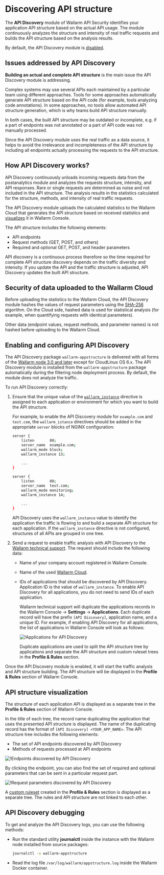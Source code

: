 # Discovering API structure

The **API Discovery** module of Wallarm API Security identifies your application API structure based on the actual API usage. The module continuously analyzes the structure and intensity of real traffic requests and builds the API structure based on the analysis results.

By default, the API Discovery module is [disabled](#enabling-and-configuring-api-discovery).

## Issues addressed by API Discovery

**Building an actual and complete API structure** is the main issue the API Discovery module is addressing.

Complex systems may use several APIs each maintained by a particular team using different approaches. Tools for some approaches automatically generate API structure based on the API code (for example, tools analyzing code annotations). In some approaches, no tools allow automated API structure generation, which is why teams build API structure manually.

In both cases, the built API structure may be outdated or incomplete, e.g. if a part of endpoints was not annotated or a part of API code was not manually processed.

Since the API Discovery module uses the real traffic as a data source, it helps to avoid the irrelevance and incompleteness of the API structure by including all endpoints actually processing the requests to the API structure.

## How API Discovery works?

API Discovery continuously unloads incoming requests data from the postanalytics module and analyzes the requests structure, intensity, and API responses. Rare or single requests are determined as noise and not included in the API structure. The analysis results in the statistics calculated for the structure, methods, and intensity of real traffic requests.

The API Discovery module uploads the calculated statistics to the Wallarm Cloud that generates the API structure based on received statistics and [visualizes](#api-structure-visualization) it in Wallarm Console.

The API structure includes the following elements:

* API endpoints
* Request methods (GET, POST, and others)
* Required and optional GET, POST, and header parameters

API discovery is a continuous process therefore so the time required for complete API structure discovery depends on the traffic diversity and intensity. If you update the API and the traffic structure is adjusted, API Discovery updates the built API structure.

## Security of data uploaded to the Wallarm Cloud

Before uploading the statistics to the Wallarm Cloud, the API Discovery module hashes the values of request parameters using the [SHA-256](https://en.wikipedia.org/wiki/SHA-2) algorithm. On the Cloud side, hashed data is used for statistical analysis (for example, when quantifying requests with identical parameters).

Other data (endpoint values, request methods, and parameter names) is not hashed before uploading to the Wallarm Cloud.

## Enabling and configuring API Discovery

The API Discovery package `wallarm-appstructure` is delivered with all forms of the [Wallarm node 3.0 and later](../admin-en/supported-platforms.md) except for CloudLinux OS 6.x. The API Discovery module is installed from the `wallarm-appstructure` package automatically during the filtering node deployment process. By default, the module does not analyze the traffic.

To run API Discovery correctly:

1. Ensure that the unique value of the [`wallarm_instance`](../admin-en/configure-parameters-en.md#wallarm_instance) directive is assigned to each application or environment for which you want to build the API structure.

    For example, to enable the API Discovery module for `example.com` and `test.com`, the `wallarm_istance` directives should be added in the appropriate `server` blocks of NGINX configuration:

    ```bash
    server {
        listen       80;
        server_name  example.com;
        wallarm_mode block;
        wallarm_instance 13;
        
        ...
    }
    
    server {
        listen       80;
        server_name  test.com;
        wallarm_mode monitoring;
        wallarm_instance 14;
        
        ...
    }
    ```
    API Discovery uses the `wallarm_instance` value to identify the application the traffic is flowing to and build a separate API structure for each application. If the `wallarm_instance` directive is not configured, structures of all APIs are grouped in one tree.
2. Send a request to enable traffic analysis with API Discovery to the [Wallarm technical support](mailto:support@wallarm.com). The request should include the following data:

    * Name of your company account registered in Wallarm Console.
    * Name of the used [Wallarm Cloud](overview.md#cloud).
    * IDs of applications that should be discovered by API Discovery. Application ID is the value of `wallarm_instance`. To enable API Discovery for all applications, you do not need to send IDs of each application.

        Wallarm technical support will duplicate the applications records in the Wallarm Console → **Settings** → **Applications**. Each duplicate record will have the prefix `[API Discovery]`, application name, and a unique ID. For example, if enabling API Discovery for all applications, the list of applications in Wallarm Console will look as follows:

        ![!Applications for API Discovery](../images/about-wallarm-waf/api-discovery/apps-for-api-discovery.png)

        Duplicate applications are used to split the API structure tree by applications and separate the API structure and custom ruleset trees in the **Profile & Rules** section.

Once the API Discovery module is enabled, it will start the traffic analysis and API structure building. The API structure will be displayed in the **Profile & Rules** section of Wallarm Console.

## API structure visualization

The structure of each application API is displayed as a separate tree in the **Profile & Rules** section of Wallarm Console.

In the title of each tree, the record name duplicating the application that uses the presented API structure is displayed. The name of the duplicating record has the format of `[API Discovery] <YOUR_APP_NAME>`. The API structure tree includes the following elements:

* The set of API endpoints discovered by API Discovery
* Methods of requests processed at API endpoints

![!Endpoints discovered by API Discovery](../images/about-wallarm-waf/api-discovery/discovered-api-endpoints.png)

By clicking the endpoint, you can also find the set of required and optional parameters that can be sent in a particular request part.

![!Request parameters discovered by API Discovery](../images/about-wallarm-waf/api-discovery/discovered-request-params.png)

A [custom ruleset](../user-guides/rules/intro.md) created in the **Profile & Rules** section is displayed as a separate tree. The rules and API structure are not linked to each other.

## API Discovery debugging

To get and analyze the API Discovery logs, you can use the following methods:

* Run the standard utility **journalctl** inside the instance with the Wallarm node installed from source packages:

    ```bash
    journalctl -u wallarm-appstructure
    ```
* Read the log file `/var/log/wallarm/appstructure.log` inside the Wallarm Docker container.
